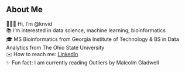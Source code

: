 ## About Me
👩🏽‍💻 Hi, I’m @knvid \
📚 I’m interested in data science, machine learning, bioinformatics \
🎓 MS Bioinformatics from Georgia Institute of Technology & BS in Data Analytics from The Ohio State University \
✉️ How to reach me: [LinkedIn](https://www.linkedin.com/in/vidhya-kewale-8459511a2 "My LinkedIn!")\
✨ Fun fact: I am currently reading Outliers by Malcolm Gladwell
